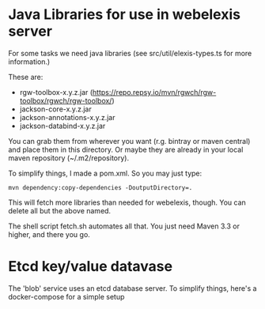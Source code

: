 # Java Libraries for use in webelexis server

For some tasks we need java libraries (see src/util/elexis-types.ts for more information.)

These are:

* rgw-toolbox-x.y.z.jar (https://repo.repsy.io/mvn/rgwch/rgw-toolbox/rgwch/rgw-toolbox/)
* jackson-core-x.y.z.jar
* jackson-annotations-x.y.z.jar
* jackson-databind-x.y.z.jar

You can grab them from wherever you want (r.g. bintray or maven central) and place them in this directory. Or maybe they are already in your local maven repository (~/.m2/repository).

To simplify things, I made a pom.xml. So you may just type:

    mvn dependency:copy-dependencies -DoutputDirectory=.

This will fetch more libraries than needed for webelexis, though. You can delete all but the above named.

The shell script fetch.sh automates all that. You just need Maven 3.3 or higher, and there you go.


# Etcd key/value datavase

The 'blob' service uses an etcd database server. To simplify things, here's a docker-compose for a simple setup
 